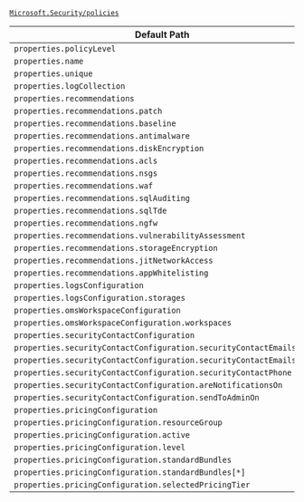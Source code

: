 [`Microsoft.Security/policies`](https://docs.microsoft.com/en-us/azure/templates/microsoft.security/policies)

| Default Path | Alias |
|---|---|
| `properties.policyLevel` | `Microsoft.Security/policies/policyLevel` |
| `properties.name` | `Microsoft.Security/policies/name` |
| `properties.unique` | `Microsoft.Security/policies/unique` |
| `properties.logCollection` | `Microsoft.Security/policies/logCollection` |
| `properties.recommendations` | `Microsoft.Security/policies/recommendations` |
| `properties.recommendations.patch` | `Microsoft.Security/policies/recommendations.patch` |
| `properties.recommendations.baseline` | `Microsoft.Security/policies/recommendations.baseline` |
| `properties.recommendations.antimalware` | `Microsoft.Security/policies/recommendations.antimalware` |
| `properties.recommendations.diskEncryption` | `Microsoft.Security/policies/recommendations.diskEncryption` |
| `properties.recommendations.acls` | `Microsoft.Security/policies/recommendations.acls` |
| `properties.recommendations.nsgs` | `Microsoft.Security/policies/recommendations.nsgs` |
| `properties.recommendations.waf` | `Microsoft.Security/policies/recommendations.waf` |
| `properties.recommendations.sqlAuditing` | `Microsoft.Security/policies/recommendations.sqlAuditing` |
| `properties.recommendations.sqlTde` | `Microsoft.Security/policies/recommendations.sqlTde` |
| `properties.recommendations.ngfw` | `Microsoft.Security/policies/recommendations.ngfw` |
| `properties.recommendations.vulnerabilityAssessment` | `Microsoft.Security/policies/recommendations.vulnerabilityAssessment` |
| `properties.recommendations.storageEncryption` | `Microsoft.Security/policies/recommendations.storageEncryption` |
| `properties.recommendations.jitNetworkAccess` | `Microsoft.Security/policies/recommendations.jitNetworkAccess` |
| `properties.recommendations.appWhitelisting` | `Microsoft.Security/policies/recommendations.appWhitelisting` |
| `properties.logsConfiguration` | `Microsoft.Security/policies/logsConfiguration` |
| `properties.logsConfiguration.storages` | `Microsoft.Security/policies/logsConfiguration.storages` |
| `properties.omsWorkspaceConfiguration` | `Microsoft.Security/policies/omsWorkspaceConfiguration` |
| `properties.omsWorkspaceConfiguration.workspaces` | `Microsoft.Security/policies/omsWorkspaceConfiguration.workspaces` |
| `properties.securityContactConfiguration` | `Microsoft.Security/policies/securityContactConfiguration` |
| `properties.securityContactConfiguration.securityContactEmails` | `Microsoft.Security/policies/securityContactConfiguration.securityContactEmails` |
| `properties.securityContactConfiguration.securityContactEmails[*]` | `Microsoft.Security/policies/securityContactConfiguration.securityContactEmails[*]` |
| `properties.securityContactConfiguration.securityContactPhone` | `Microsoft.Security/policies/securityContactConfiguration.securityContactPhone` |
| `properties.securityContactConfiguration.areNotificationsOn` | `Microsoft.Security/policies/securityContactConfiguration.areNotificationsOn` |
| `properties.securityContactConfiguration.sendToAdminOn` | `Microsoft.Security/policies/securityContactConfiguration.sendToAdminOn` |
| `properties.pricingConfiguration` | `Microsoft.Security/policies/pricingConfiguration` |
| `properties.pricingConfiguration.resourceGroup` | `Microsoft.Security/policies/pricingConfiguration.resourceGroup` |
| `properties.pricingConfiguration.active` | `Microsoft.Security/policies/pricingConfiguration.active` |
| `properties.pricingConfiguration.level` | `Microsoft.Security/policies/pricingConfiguration.level` |
| `properties.pricingConfiguration.standardBundles` | `Microsoft.Security/policies/pricingConfiguration.standardBundles` |
| `properties.pricingConfiguration.standardBundles[*]` | `Microsoft.Security/policies/pricingConfiguration.standardBundles[*]` |
| `properties.pricingConfiguration.selectedPricingTier` | `Microsoft.Security/policies/pricingConfiguration.selectedPricingTier` |

